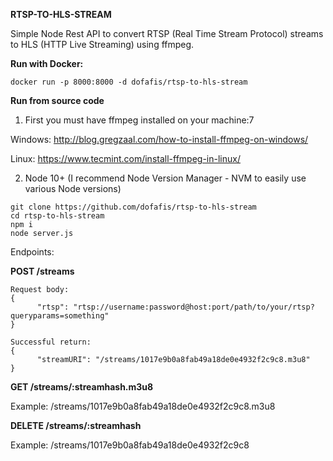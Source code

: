 **RTSP-TO-HLS-STREAM**

Simple Node Rest API to convert RTSP (Real Time Stream Protocol) streams to HLS (HTTP Live Streaming) using ffmpeg.

**Run with Docker:**
```
docker run -p 8000:8000 -d dofafis/rtsp-to-hls-stream
```

**Run from source code**

1. First you must have ffmpeg installed on your machine:7

Windows: http://blog.gregzaal.com/how-to-install-ffmpeg-on-windows/

Linux: https://www.tecmint.com/install-ffmpeg-in-linux/

2. Node 10+ (I recommend Node Version Manager - NVM to easily use various Node versions)

```
git clone https://github.com/dofafis/rtsp-to-hls-stream
cd rtsp-to-hls-stream
npm i
node server.js
```

Endpoints:


**POST    /streams**

```
Request body:
{
      "rtsp": "rtsp://username:password@host:port/path/to/your/rtsp?queryparams=something"
}

Successful return:
{
      "streamURI": "/streams/1017e9b0a8fab49a18de0e4932f2c9c8.m3u8"
}
```

**GET  /streams/:streamhash.m3u8**

Example: /streams/1017e9b0a8fab49a18de0e4932f2c9c8.m3u8

**DELETE  /streams/:streamhash**

Example: /streams/1017e9b0a8fab49a18de0e4932f2c9c8
